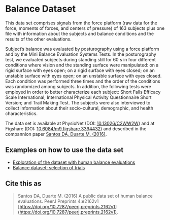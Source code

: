 Balance Dataset
===============

This data set comprises signals from the force platform (raw data for the force, moments of forces, and centers of pressure) of 163 subjects plus one file with information about the subjects and balance conditions and the results of the other evaluations. 

Subject’s balance was evaluated by posturography using a force platform and by the Mini Balance Evaluation Systems Tests. In the posturography test, we evaluated subjects during standing still for 60 s in four different conditions where vision and the standing surface were manipulated: on a rigid surface with eyes open; on a rigid surface with eyes closed; on an unstable surface with eyes open; on an unstable surface with eyes closed. Each condition was performed three times and the order of the conditions was randomized among subjects. In addition, the following tests were employed in order to better characterize each subject: Short Falls Efficacy Scale International; International Physical Activity Questionnaire Short Version; and Trail Making Test. The subjects were also interviewed to collect information about their socio-cultural, demographic, and health characteristics.  

The data set is available at PhysioNet (DOI: [10.13026/C2WW2W](https://dx.doi.org/10.13026/C2WW2W)) and at Figshare (DOI: [10.6084/m9.figshare.3394432](https://dx.doi.org/10.6084/m9.figshare.3394432)) and described in the compannion paper [Santos DA, Duarte M. (2016)](https://doi.org/10.7287/peerj.preprints.2162v1). 

## Examples on how to use the data set  
 - [Exploration of the dataset with human balance evaluations](http://nbviewer.jupyter.org/github/demotu/datasets/blob/master/Balance/notebooks/BalanceDatasetAnalysis.ipynb)  
 - [Balance dataset: selection of trials](http://nbviewer.jupyter.org/github/demotu/datasets/blob/master/Balance/notebooks/BalanceDatasetSelection.ipynb)

## Cite this as 
> Santos DA, Duarte M. (2016) A public data set of human balance evaluations. PeerJ Preprints 4:e2162v1 [https://doi.org/10.7287/peerj.preprints.2162v1](https://doi.org/10.7287/peerj.preprints.2162v1).